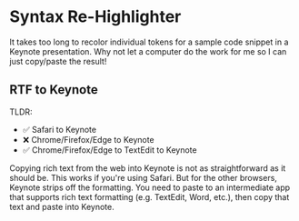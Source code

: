 # Syntax Re-Highlighter

It takes too long to recolor individual tokens for a sample code snippet in a Keynote presentation. Why not let a computer do the work for me so I can just copy/paste the result!

## RTF to Keynote

TLDR:

* :white_check_mark: Safari to Keynote
* :x: Chrome/Firefox/Edge to Keynote
* :white_check_mark: Chrome/Firefox/Edge to TextEdit to Keynote

Copying rich text from the web into Keynote is not as straightforward as it should be. This works if you're using Safari. But for the other browsers, Keynote strips off the formatting. You need to paste to an intermediate app that supports rich text formatting (e.g. TextEdit, Word, etc.), then copy that text and paste into Keynote.
